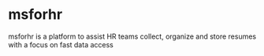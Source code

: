 # msforhr
msforhr is a platform to assist HR teams collect, organize and store resumes with a focus on fast data access
